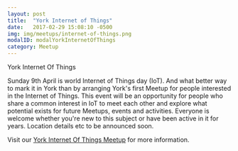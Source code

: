```yaml
---
layout: post
title:  "York Internet of Things"
date:   2017-02-29 15:08:10 -0500
img: img/meetups/internet-of-things.png
modalID: modalYorkInternetOfThings
category: Meetup
---
```

York Internet Of Things

Sunday 9th April is world Internet of Things day (IoT). And what better way to mark it in York than by arranging York's first Meetup for people interested in the Internet of Things. This event will be an opportunity for people who share a common interest in IoT to meet each other and explore what potential exists for future Meetups, events and activities. Everyone is welcome whether you're new to this subject or have been active in it for years. Location details etc to be announced soon.

Visit our [York Internet Of Things Meetup][york-internet-of-things-meetup-link] for more information.

[york-internet-of-things-meetup-link]: https://www.meetup.com/York-Internet-Of-Things-Meetup/